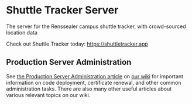 # Shuttle Tracker Server
The server for the Renssealer campus shuttle tracker, with crowd-sourced location data

Check out Shuttle Tracker today: https://shuttletracker.app

## Production Server Administration
See [the Production Server Administration article](https://github.com/wtg/Shuttle-Tracker-Server/wiki/Production-Server-Administration) on [our wiki](https://github.com/wtg/Shuttle-Tracker-Server/wiki) for important information on code deployment, certificate renewal, and other common administration tasks. There are also many other useful articles about various relevant topics on our wiki.
